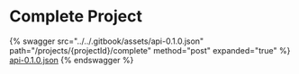 # Complete Project

{% swagger src="../../.gitbook/assets/api-0.1.0.json" path="/projects/{projectId}/complete" method="post" expanded="true" %}
[api-0.1.0.json](<../../.gitbook/assets/api-0.1.0.json>)
{% endswagger %}

